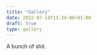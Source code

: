 ```yaml
---
title: "Gallery"
date: 2022-07-14T13:34:06+01:00
draft: true
type: gallery
---
```


A bunch of shit.
